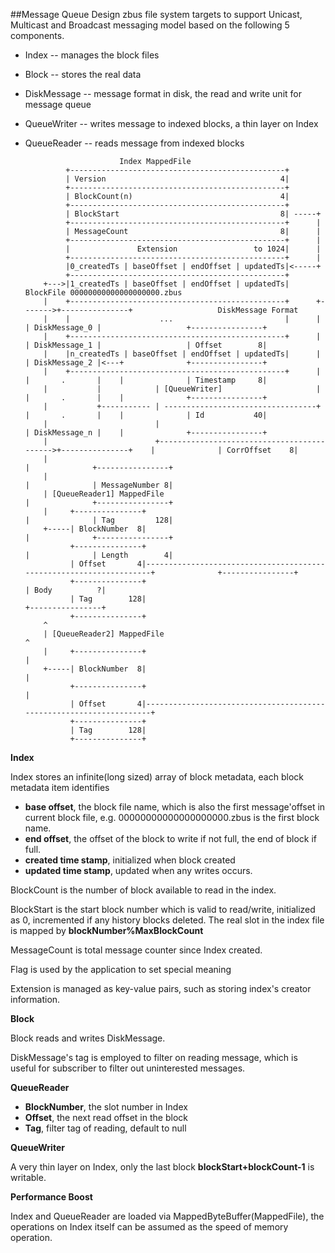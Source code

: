 ##Message Queue Design
zbus file system targets to support Unicast, Multicast and Broadcast messaging model based on the following 5 components.

* Index -- manages the block files
* Block -- stores the real data
* DiskMessage -- message format in disk, the read and write unit for message queue
* QueueWriter -- writes message to indexed blocks, a thin layer on Index
* QueueReader -- reads message from indexed blocks



						   Index MappedFile
			   +------------------------------------------------+
			   | Version                                       4|
			   +------------------------------------------------+
			   | BlockCount(n)                                 4|
			   +------------------------------------------------+
			   | BlockStart                                    8| -----+
			   +------------------------------------------------+      |
			   | MessageCount                                  8|      |
			   +------------------------------------------------+      |
			   |               Extension                 to 1024|      |
			   +------------------------------------------------+      |
		       |0_createdTs | baseOffset | endOffset | updatedTs|<-----+
		       +------------------------------------------------+
		  +--->|1_createdTs | baseOffset | endOffset | updatedTs|        BlockFile 00000000000000000000.zbus
		  |    +------------------------------------------------+      +------->+---------------+                   DiskMessage Format  
		  |    |                    ...                         |      |        | DiskMessage_0 |                   +----------------+ 
		  |    +------------------------------------------------+      |        | DiskMessage_1 |                   | Offset        8| 
		  |    |n_createdTs | baseOffset | endOffset | updatedTs|      |        | DiskMessage_2 |<---+              +----------------+ 
		  |    +------------------------------------------------+      |        |       .       |    |              | Timestamp     8| 
		  |           |            | [QueueWriter]                     |        |       .       |    |              +----------------+ 
		  |           +----------- | ----------------------------------+        |       .       |    |              | Id           40| 
		  |                        |                                            | DiskMessage_n |    |              +----------------+ 
		  |                        +------------------------------------------->+---------------+    |              | CorrOffset    8| 
		  |                                                                                          |              +----------------+ 
		  |                                                                                          |              | MessageNumber 8| 
		  | [QueueReader1] MappedFile                                                                |              +----------------+ 
		  |     +---------------+                                                                    |              | Tag         128| 
		  +-----| BlockNumber  8|                                                                    |              +----------------+ 
		        +---------------+                                                                    |              | Length        4| 
		        | Offset       4|--------------------------------------------------------------------+              +----------------+ 
		        +---------------+                                                                                   | Body          ?| 
		        | Tag        128|                                                                                   +----------------+ 
		        +---------------+ 
		  ^ 
	      | [QueueReader2] MappedFile                                                                ^ 
	      |     +---------------+                                                                    | 
	      +-----| BlockNumber  8|                                                                    | 
	            +---------------+                                                                    | 
	            | Offset       4|--------------------------------------------------------------------+ 
	            +---------------+ 
	            | Tag        128| 
	            +---------------+  
            
**Index**

Index stores an infinite(long sized) array of block metadata, each block metadata item identifies 
* **base offset**, the block file name, which is also the first message'offset in current block file, e.g. 00000000000000000000.zbus is the first block name. 
* **end offset**, the offset of the block to write if not full, the end of block if full.
* **created time stamp**, initialized when block created
* **updated time stamp**, updated when any writes occurs.

BlockCount is the number of block available to read in the index.

BlockStart is the start block number which is valid to read/write, initialized as 0, incremented if any history blocks deleted.   The real slot in the index file is mapped by **blockNumber%MaxBlockCount**

MessageCount is total message counter since Index created.

Flag is used by the application to set special meaning

Extension is managed as key-value pairs, such as storing index's creator information.

**Block**

Block reads and writes DiskMessage.

DiskMessage's tag is employed to filter on reading message, which is useful for subscriber to filter out uninterested messages.

**QueueReader**

* **BlockNumber**, the slot number in Index
* **Offset**, the next read offset in the block
* **Tag**, filter tag of reading, default to null

**QueueWriter**

A very thin layer on Index, only the last block **blockStart+blockCount-1** is writable.

**Performance Boost**

Index and QueueReader are loaded via MappedByteBuffer(MappedFile), the operations on Index itself can be assumed as the speed of memory operation.